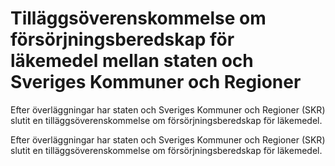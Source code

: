 # Tilläggsöverenskommelse om försörjningsberedskap för läkemedel mellan staten och Sveriges Kommuner och Regioner

Efter överläggningar har staten och Sveriges Kommuner och Regioner (SKR) slutit en tilläggsöverenskommelse om försörjningsberedskap för läkemedel.

Efter överläggningar har staten och Sveriges Kommuner och Regioner (SKR) slutit en tilläggsöverenskommelse om försörjningsberedskap för läkemedel.
